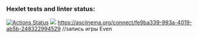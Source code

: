 ### Hexlet tests and linter status:
[![Actions Status](https://github.com/OlgaMolkova/java-project-61/actions/workflows/hexlet-check.yml/badge.svg)](https://github.com/OlgaMolkova/java-project-61/actions)
<a href="https://codeclimate.com/github/OlgaMolkova/java-project-61/maintainability"><img src="https://api.codeclimate.com/v1/badges/14041600b8a32bd4112d/maintainability" /></a>
https://asciinema.org/connect/fe9ba339-993a-4019-ab5b-248322994529 //запись игры Even

